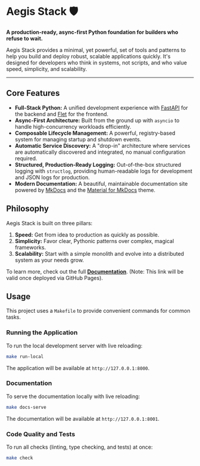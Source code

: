 # Aegis Stack 🛡️

**A production-ready, async-first Python foundation for builders who refuse to wait.**

Aegis Stack provides a minimal, yet powerful, set of tools and patterns to help you build and deploy robust, scalable applications quickly. It's designed for developers who think in systems, not scripts, and who value speed, simplicity, and scalability.

---

## Core Features

- **Full-Stack Python:** A unified development experience with [FastAPI](https://fastapi.tiangolo.com/) for the backend and [Flet](https://flet.dev/) for the frontend.
- **Async-First Architecture:** Built from the ground up with `asyncio` to handle high-concurrency workloads efficiently.
- **Composable Lifecycle Management:** A powerful, registry-based system for managing startup and shutdown events.
- **Automatic Service Discovery:** A "drop-in" architecture where services are automatically discovered and integrated, no manual configuration required.
- **Structured, Production-Ready Logging:** Out-of-the-box structured logging with `structlog`, providing human-readable logs for development and JSON logs for production.
- **Modern Documentation:** A beautiful, maintainable documentation site powered by [MkDocs](https://www.mkdocs.org/) and the [Material for MkDocs](https://squidfunk.github.io/mkdocs-material/) theme.

## Philosophy

Aegis Stack is built on three pillars:

1.  **Speed:** Get from idea to production as quickly as possible.
2.  **Simplicity:** Favor clear, Pythonic patterns over complex, magical frameworks.
3.  **Scalability:** Start with a simple monolith and evolve into a distributed system as your needs grow.

To learn more, check out the full [**Documentation**](https://aegis-stack.github.io/aegis-stack/). (Note: This link will be valid once deployed via GitHub Pages).

## Usage

This project uses a `Makefile` to provide convenient commands for common tasks.

### Running the Application

To run the local development server with live reloading:
```bash
make run-local
```
The application will be available at `http://127.0.0.1:8000`.

### Documentation

To serve the documentation locally with live reloading:
```bash
make docs-serve
```
The documentation will be available at `http://127.0.0.1:8001`.

### Code Quality and Tests

To run all checks (linting, type checking, and tests) at once:
```bash
make check
```
